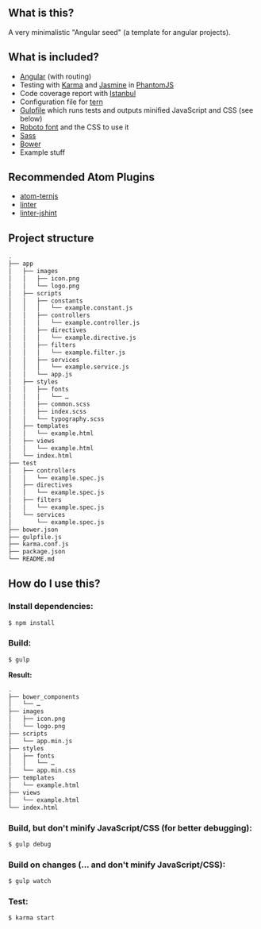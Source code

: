 ## What is this?

A very minimalistic "Angular seed" (a template for angular projects).

## What is included?

* [Angular](https://angularjs.org) (with routing)
* Testing with [Karma](http://karma-runner.github.io) and [Jasmine](http://jasmine.github.io) in [PhantomJS](http://phantomjs.org)
* Code coverage report with [Istanbul](https://gotwarlost.github.io/istanbul)
* Configuration file for [tern](http://ternjs.net/)
* [Gulpfile](http://gulpjs.com/) which runs tests and outputs minified JavaScript and CSS (see below)
* [Roboto font](https://www.google.com/fonts/specimen/Roboto) and the CSS to use it
* [Sass](http://sass-lang.com)
* [Bower](http://bower.io)
* Example stuff

## Recommended Atom Plugins

* [atom-ternjs](https://atom.io/packages/atom-ternjs)
* [linter](https://atom.io/packages/linter)
* [linter-jshint](https://atom.io/packages/linter-jshint)

## Project structure

```sh
.
├── app
│   ├── images
│   │   ├── icon.png
│   │   └── logo.png
│   ├── scripts
│   │   ├── constants
│   │   │   └── example.constant.js
│   │   ├── controllers
│   │   │   └── example.controller.js
│   │   ├── directives
│   │   │   └── example.directive.js
│   │   ├── filters
│   │   │   └── example.filter.js
│   │   ├── services
│   │   │   └── example.service.js
│   │   └── app.js
│   ├── styles
│   │   ├── fonts
│   │   │   └── …
│   │   ├── common.scss
│   │   ├── index.scss
│   │   └── typography.scss
│   ├── templates
│   │   └── example.html
│   ├── views
│   │   └── example.html
│   └── index.html
├── test
│   ├── controllers
│   │   └── example.spec.js
│   ├── directives
│   │   └── example.spec.js
│   ├── filters
│   │   └── example.spec.js
│   └── services
│       └── example.spec.js
├── bower.json
├── gulpfile.js
├── karma.conf.js
├── package.json
└── README.md
```

## How do I use this?

### Install dependencies:
```sh
$ npm install
```

### Build:
```sh
$ gulp
```

**Result:**

```sh
.
├── bower_components
│   └── …
├── images
│   ├── icon.png
│   └── logo.png
├── scripts
│   └── app.min.js
├── styles
│   ├── fonts
│   │   └── …
│   └── app.min.css
├── templates
│   └── example.html
├── views
│   └── example.html
└── index.html

```

### Build, but don't minify JavaScript/CSS (for better debugging):
```sh
$ gulp debug
```

### Build on changes (... and don't minify JavaScript/CSS):
```sh
$ gulp watch
```

### Test:
```sh
$ karma start
```
